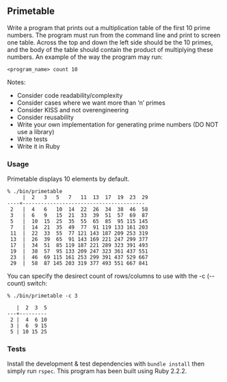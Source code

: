 ## Primetable

Write a program that prints out a multiplication table of the first 10 prime numbers.
The program must run from the command line and print to screen one table.
Across the top and down the left side should be the 10 primes, and the body of the table should contain the product of multiplying these numbers.
An example of the way the program may run:

```
<program_name> ­­count 10
```

Notes:
- Consider code readability/complexity
- Consider cases where we want more than ‘n’ primes
- Consider KISS and not over­engineering
- Consider re­usability
- Write your own implementation for generating prime numbers (DO NOT use a library)
- Write tests
- Write it in Ruby

### Usage

Primetable displays 10 elements by default.

```
% ./bin/primetable
     |  2   3   5   7   11  13  17  19  23  29
----+----------------------------------------
 2   |  4   6   10  14  22  26  34  38  46  58
 3   |  6   9   15  21  33  39  51  57  69  87
 5   |  10  15  25  35  55  65  85  95 115 145
 7   |  14  21  35  49  77  91 119 133 161 203
 11  |  22  33  55  77 121 143 187 209 253 319
 13  |  26  39  65  91 143 169 221 247 299 377
 17  |  34  51  85 119 187 221 289 323 391 493
 19  |  38  57  95 133 209 247 323 361 437 551
 23  |  46  69 115 161 253 299 391 437 529 667
 29  |  58  87 145 203 319 377 493 551 667 841
```

You can specify the desirect count of rows/columns to use with the -c (--count) switch:

```
% ./bin/primetable -c 3

   |  2  3  5
---+---------
 2 |  4  6 10
 3 |  6  9 15
 5 | 10 15 25
```

### Tests

Install the development & test dependencies with `bundle install` then simply run `rspec`.
This program has been built using Ruby 2.2.2.